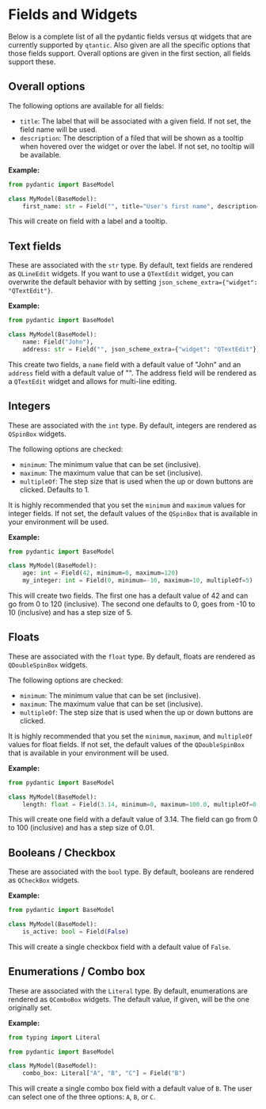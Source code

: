 # Fields and Widgets

Below is a complete list of all the pydantic fields versus qt widgets
that are currently supported by `qtantic`.
Also given are all the specific options that those fields support.
Overall options are given in the first section,
all fields support these.


## Overall options

The following options are available for all fields:
 
- `title`: The label that will be associated with a given field. If not set, the field name will be used.
- `description`: The description of a filed that will be shown as a tooltip when hovered over the widget or over the label. If not set, no tooltip will be available.

**Example:**

```python
from pydantic import BaseModel

class MyModel(BaseModel):
    first_name: str = Field("", title="User's first name", description="The first name of the user.")
```

This will create on field with a label and a tooltip.


## Text fields

These are associated with the `str` type.
By default, text fields are rendered as `QLineEdit` widgets.
If you want to use a `QTextEdit` widget,
you can overwrite the default behavior with by setting `json_scheme_extra={"widget": "QTextEdit"}`.

**Example:**

```python
from pydantic import BaseModel

class MyModel(BaseModel):
    name: Field("John"),
    address: str = Field("", json_scheme_extra={"widget": "QTextEdit"}) 
```

This create two fields, a `name` field with a default value of "John" and an `address` field with a default value of "".
The address field will be rendered as a `QTextEdit` widget and allows for multi-line editing.


## Integers

These are associated with the `int` type.
By default, integers are rendered as `QSpinBox` widgets.

The following options are checked:

- `minimum`: The minimum value that can be set (inclusive).
- `maximum`: The maximum value that can be set (inclusive).
- `multipleOf`: The step size that is used when the up or down buttons are clicked. Defaults to 1.

It is highly recommended that you set the `minimum` and `maximum` values for integer fields.
If not set, the default values of the `QSpinBox` that is available in your environment will be used.

**Example:**

```python
from pydantic import BaseModel

class MyModel(BaseModel):
    age: int = Field(42, minimum=0, maximum=120)
    my_integer: int = Field(0, minimum=-10, maximum=10, multipleOf=5)
```

This will create two fields. 
The first one has a default value of 42 and can go from 0 to 120 (inclusive).
The second one defaults to 0, goes from -10 to 10 (inclusive) and has a step size of 5.


## Floats

These are associated with the `float` type.
By default, floats are rendered as `QDoubleSpinBox` widgets.

The following options are checked:

- `minimum`: The minimum value that can be set (inclusive).
- `maximum`: The maximum value that can be set (inclusive).
- `multipleOf`: The step size that is used when the up or down buttons are clicked.

It is highly recommended that you set the `minimum`, `maximum`, and `multipleOf` values for float fields.
If not set, the default values of the `QDoubleSpinBox` that is available in your environment will be used.

**Example:**

```python
from pydantic import BaseModel

class MyModel(BaseModel):
    length: float = Field(3.14, minimum=0, maximum=100.0, multipleOf=0.01)
```

This will create one field with a default value of 3.14.
The field can go from 0 to 100 (inclusive) and has a step size of 0.01.


## Booleans / Checkbox

These are associated with the `bool` type.
By default, booleans are rendered as `QCheckBox` widgets.

**Example:**

```python
from pydantic import BaseModel

class MyModel(BaseModel):
    is_active: bool = Field(False)
```

This will create a single checkbox field with a default value of `False`.

## Enumerations / Combo box

These are associated with the `Literal` type.
By default, enumerations are rendered as `QComboBox` widgets.
The default value, if given, will be the one originally set.

**Example:**

```python
from typing import Literal

from pydantic import BaseModel

class MyModel(BaseModel):
    combo_box: Literal["A", "B", "C"] = Field("B")
```

This will create a single combo box field with a default value of `B`.
The user can select one of the three options: `A`, `B`, or `C`.

